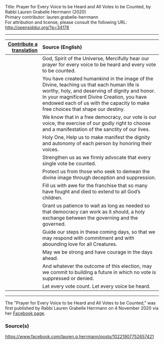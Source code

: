 <html>
<head></head>
<body>
Title: Prayer for Every Voice to be Heard and All Votes to be Counted, by Rabbi Lauren Grabelle Herrmann (2020)<br />
Primary contributor: lauren.grabelle-herrmann<br />
For attribution and license, please consult the following URL: <a href="http://opensiddur.org/?p=34178">http://opensiddur.org/?p=34178</a>
<p />
<hr />

<table style="margin-left: auto;margin-right: auto;" class="draggable">
<thead><tr><th id="x" style="text-align: right;"><a href="/contributing/upload/">Contribute a translation</a></th><th style="text-align: left;">Source (English)</th></tr></thead>
<tbody>
<tr><td style="vertical-align:top;">
<div class="liturgy"><span lang="he">

</span></div></td>
 
<td style="vertical-align:top;">
<div class="english">
God, Spirit of the Universe,
Mercifully hear our prayer 
for every voice to be heard 
and every vote to be counted.
</div></td></tr>


<tr><td style="vertical-align:top;">
<div class="liturgy"><span lang="he">

</span></div></td>
 
<td style="vertical-align:top;">
<div class="english">
You have created humankind 
in the image of the Divine, 
teaching us that each human life is worthy, 
holy, 
and deserving of dignity and honor. 
In your magnificent Divine Creation, 
you have endowed each of us 
with the capacity to make free choices 
that shape our destiny.
</div></td></tr>


<tr><td style="vertical-align:top;">
<div class="liturgy"><span lang="he">

</span></div></td>
 
<td style="vertical-align:top;">
<div class="english">
We know that in a free democracy, 
our vote is our voice, 
the exercise of our godly right to choose 
and a manifestation of the sanctity of our lives.
</div></td></tr>


<tr><td style="vertical-align:top;">
<div class="liturgy"><span lang="he">

</span></div></td>
 
<td style="vertical-align:top;">
<div class="english">
Holy One,
Help us to make manifest 
the dignity and autonomy 
of each person 
by honoring their voices.
</div></td></tr>


<tr><td style="vertical-align:top;">
<div class="liturgy"><span lang="he">

</span></div></td>
 
<td style="vertical-align:top;">
<div class="english">
Strengthen us 
as we firmly advocate 
that every single vote be counted.
</div></td></tr>


<tr><td style="vertical-align:top;">
<div class="liturgy"><span lang="he">

</span></div></td>
 
<td style="vertical-align:top;">
<div class="english">
Protect us 
from those who seek to demean the divine image 
through deception and suppression.
</div></td></tr>


<tr><td style="vertical-align:top;">
<div class="liturgy"><span lang="he">

</span></div></td>
 
<td style="vertical-align:top;">
<div class="english">
Fill us with awe 
for the franchise that so many have fought 
and died 
to extend to all God’s children.
</div></td></tr>


<tr><td style="vertical-align:top;">
<div class="liturgy"><span lang="he">

</span></div></td>
 
<td style="vertical-align:top;">
<div class="english">
Grant us patience 
to wait as long as needed 
so that democracy can work as it should, 
a holy exchange between the governing 
and the governed.
</div></td></tr>


<tr><td style="vertical-align:top;">
<div class="liturgy"><span lang="he">

</span></div></td>
 
<td style="vertical-align:top;">
<div class="english">
Guide our steps in these coming days, 
so that we may respond with commitment 
and with abounding love for all Creatures.
</div></td></tr>


<tr><td style="vertical-align:top;">
<div class="liturgy"><span lang="he">

</span></div></td>
 
<td style="vertical-align:top;">
<div class="english">
May we be strong and have courage in the days ahead.
</div></td></tr>


<tr><td style="vertical-align:top;">
<div class="liturgy"><span lang="he">

</span></div></td>
 
<td style="vertical-align:top;">
<div class="english">
And whatever the outcome of this election, 
may we commit to building a future 
in which no vote is suppressed or denied.
</div></td></tr>


<tr><td style="vertical-align:top;">
<div class="liturgy"><span lang="he">

</span></div></td>
 
<td style="vertical-align:top;">
<div class="english">
Let every vote count.
Let every voice be heard.
</div></td></tr>
</tbody></table>

<hr />

The "Prayer for Every Voice to be Heard and All Votes to be Counted," was first published by Rabbi Lauren Grabelle Herrmann on 4 November 2020 via her <a href="https://www.facebook.com/lauren.g.herrmann/posts/10221907752657421">Facebook page</a>.

<h3>Source(s)</h3>

https://www.facebook.com/lauren.g.herrmann/posts/10221907752657421
</body>
</html>